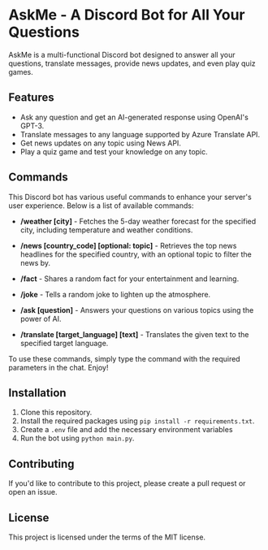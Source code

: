 # AskMe - A Discord Bot for All Your Questions

AskMe is a multi-functional Discord bot designed to answer all your questions, translate messages, provide news updates, and even play quiz games.

## Features

* Ask any question and get an AI-generated response using OpenAI's GPT-3.
* Translate messages to any language supported by Azure Translate API.
* Get news updates on any topic using News API.
* Play a quiz game and test your knowledge on any topic.

## Commands

This Discord bot has various useful commands to enhance your server's user experience. Below is a list of available commands:

* **/weather [city]** - Fetches the 5-day weather forecast for the specified city, including temperature and weather conditions.

* **/news [country_code] [optional: topic]** - Retrieves the top news headlines for the specified country, with an optional topic to filter the news by.

* **/fact** - Shares a random fact for your entertainment and learning.

* **/joke** - Tells a random joke to lighten up the atmosphere.

* **/ask [question]** - Answers your questions on various topics using the power of AI.

* **/translate [target_language] [text]** - Translates the given text to the specified target language.

To use these commands, simply type the command with the required parameters in the chat. Enjoy!

## Installation

1. Clone this repository.
2. Install the required packages using `pip install -r requirements.txt`.
3. Create a `.env` file and add the necessary environment variables
4. Run the bot using `python main.py`.

## Contributing

If you'd like to contribute to this project, please create a pull request or open an issue.

## License

This project is licensed under the terms of the MIT license.
